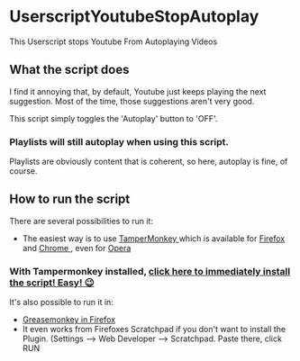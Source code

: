 # UserscriptYoutubeStopAutoplay

This Userscript stops Youtube From Autoplaying Videos

## What the script does

I find it annoying that, by default, Youtube just keeps playing the next suggestion. Most of the time, those suggestions aren't very good.

This script simply toggles the 'Autoplay' button to 'OFF'.

### Playlists will still autoplay when using this script.

Playlists are obviously content that is coherent, so here, autoplay is fine, of course.

## How to run the script

There are several possibilities to run it:
 - The easiest way is to use [TamperMonkey ](https://www.google.ch/search?q=tampermonkey) which is available for [Firefox ](https://addons.mozilla.org/en-US/firefox/addon/tampermonkey/) and [Chrome ](https://chrome.google.com/webstore/search/tampermonkey), even for [Opera ](https://addons.opera.com/de/search/?query=Tampermonkey)
 ### With Tampermonkey installed,  [click here to immediately install the script! Easy! 😉](https://github.com/johnnyawesome/UserscriptYoutubeStopAutoplay/raw/master/Youtube%20Stop%20Autoplay.user.js)

It's also possible to run it in:
 -  [Greasemonkey in Firefox ](https://addons.mozilla.org/en-US/firefox/addon/greasemonkey/)
 - It even works from Firefoxes Scratchpad if you don't want to install the Plugin.
   (Settings --> Web Developer --> Scratchpad. Paste there, click RUN
   

